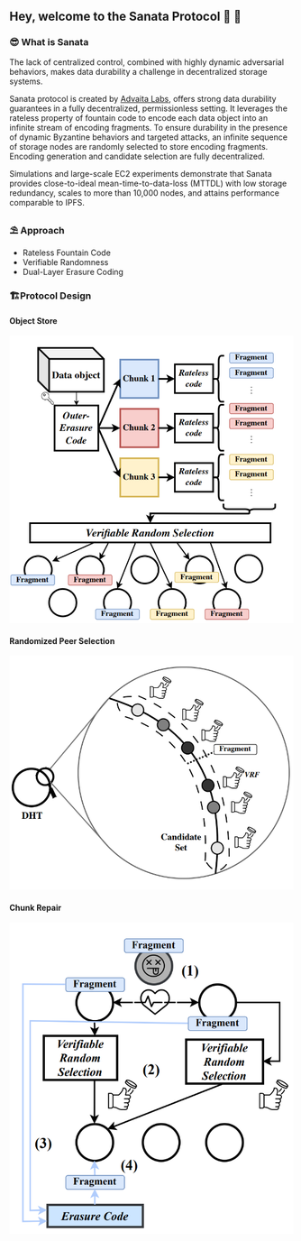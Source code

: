 ## Hey, welcome to the Sanata Protocol 🐬 👋

### 😎 What is Sanata
The lack of centralized control, combined with highly dynamic adversarial behaviors, makes data durability a challenge in decentralized storage systems.

Sanata protocol is created by [Advaita Labs](https://advaita.xyz/), offers strong data durability guarantees in a fully decentralized, permissionless setting. 
It leverages the rateless property of fountain code to encode each data object into an infinite stream of encoding fragments. To ensure durability in the presence of dynamic Byzantine behaviors and targeted attacks, an infinite sequence of storage nodes are randomly selected to store encoding fragments. Encoding generation and candidate selection are fully decentralized.

Simulations and large-scale EC2 experiments demonstrate that Sanata provides close-to-ideal mean-time-to-data-loss (MTTDL) with
low storage redundancy, scales to more than 10,000 nodes, and attains performance comparable to IPFS.

### ⛱ Approach
 - Rateless Fountain Code
 - Verifiable Randomness
 - Dual-Layer Erasure Coding

### 🏗️Protocol Design
#### Object Store
![Object](https://github.com/sanata-project/.github/blob/c9b6657bd02ca7fa20c45d6c03fe89dfbb37fb85/sanata%20object%20store.png)
#### Randomized Peer Selection
![Selection](https://github.com/sanata-project/.github/blob/c9b6657bd02ca7fa20c45d6c03fe89dfbb37fb85/Randomized%20peer%20selection.png)
#### Chunk Repair
![Repair](https://github.com/sanata-project/.github/blob/c9b6657bd02ca7fa20c45d6c03fe89dfbb37fb85/Chunk%20repair.png)
